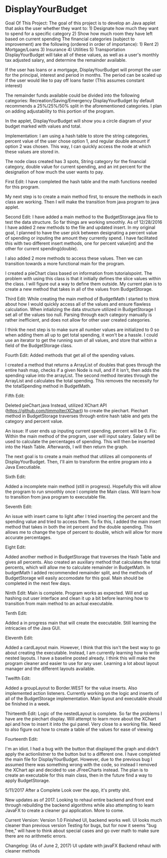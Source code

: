 # DisplayYourBudget


Goal Of This Project:
The goal of this project is to develop an Java applet that asks the user whether they want to:
          1) Designate how much they want to spend for a specific category
          2) Show how much room they have left based on current spending
The financial categories (subject to improvement) are the following (ordered in order of importance):
          1) Rent
          2) Mortgage/Loans
          3) Insurance
          4) Utilities
          5) Transportation
DisplayYourBudget will take all of these values, as well as a user's monthly tax adjusted salary, and determine the remainder available.

If the user has loans or a mortgage, DisplayYourBudget will prompt the user for the principal, interest and period in months. The period can be scaled up if the user would like to pay off loans faster (This assumes constant interest)

The remainder funds available could be divided into the following categories: Recreation/Saving/Emergency
DisplayYourBudget by default recommends a 25%/25%/50% split in the aforementioned categories. I plan on adding adjustability to this portion of the program.

In the applet, DisplayYourBudget will show you a circle diagram of your budget marked with values and total.


Implementation:
I am using a hash table to store the string categories, percent value of the user chose option 1, and regular double amount if option 2 was chosen. This way, I can quickly access the node at which these values are stored in.

The node class created has 3 spots, String category for the financial category, double value for current spending, and an int percent for the designation of how much the user wants to pay.


First Edit:
I have completed the hash table and the math functions needed for this program.

My next step is to create a main method first, to ensure the methods in each class are working. Then I will make the transition from java program to java applet. 
          



Second Edit:
I have added a main method to the BudgetStorage.java file to test the data structure. So far things are working smoothly. As of 12/28/2016 I have added 2 new methods to the file and updated insert. In my original goal, I planned to have the user pick between designating a percent value of spending or inputing the amount they currently spend. I have facilitated this with two different insert methods, one for percent value(int) and the other for current spending(double).

I also added 2 more methods to access these values. Then we can transition towards a more functional main for the program.

I created a pieChart class based on information from tutorialspoint. The problem with using this class is that it initially defines the slice values within the class. I will figure out a way to define them outside. My current plan is to create a new method that takes in all of the values from BudgetStorage.


Third Edit: 
While creating the main method of BudgetMath I started to think about how I would quickly access all of the values and ensure flawless calculation. When intializing the data structure utilized in BudgetStorage I set all of the values too null. Parsing through each category manually is rather inefficient, and does not allow for other user created categories. 

I think the next step is to make sure all number values are initialized to 0 so when adding them all up to get total spending, it won't be a hassle. 
I could use an iterator to get the running sum of all values, and store that within a field of the BudgetStorage class.


Fourth Edit:
Added methods that get all of the spending values.

I created a method that returns a ArrayList of doubles that goes through the entire hash map, checks if a given Node is null, and if it isn't, then adds the spending value into the arrayList.
The second method iterates through the ArrayList and calculates the total spending. This removes the necessity for the totalSpending method in BudgetMath.





Fifth Edit:

Deleted pieChart.java
Instead, utilized XChart API (https://github.com/timmolter/XChart) to create the piechart.
Piechart method in BudgetStorage traverses through entire hash table and gets the category and percent value.

An issue: If user ends up inputing current spending, percent will be 0. 
Fix: Within the main method of the program, user will input salary. Salary will be used to calculate the percentages of spending. This will then be inserted into the Hash Table. Afterwards, I will then return the graph.

The next goal is to create a main method that utilizes all components of DisplayYourBudget. Then, I'll aim to transform the entire program into a Java Executiable.


Sixth Edit:

Added a incomplete main method (still in progress). Hopefully this will allow the program to run smoothly once I complete the Main class. Will learn how to transition from java program to executable file.


Seventh Edit:

An issue with insert came to light after I tried inserting the percent and the spending value and tried to access them. To fix this, I added the main insert method that takes in both the int percent and the double spending. This allows me to change the type of percent to double, which will allow for more accurate percentages.

Eight Edit:

Added another method in BudgetStorage that traverses the Hash Table and gives all percents. Also created an auxillary method that calculates the total percents, which will allow me to calculate remainder in BudgetMath.
In budgetMath I added recommended remainder split, and the methods of BudgetStorage will easily accomodate for this goal.
Main should be completed in the next few days. 

Ninth Edit:
Main is complete. Program works as expected. Will end up hashing out user interface and clean it up a bit before learning how to transition from main method to an actual executable.


Tenth Edit:

Added a in progress main that will create the executable. Still learning the intricacies of the Java GUI.


Eleventh Edit:


Added a cardLayout main. However, I think that this isn't the best way to go about creating the executable. Instead, I am currently learning how to write nested layouts. I have a baseline posted already. I think this will make the program cleaner and easier to use for any user. Learning a lot about layout manager and the different layouts available.


Twelfth Edit:

Added a groupLayout to Border.WEST for the value inserts. Also implemented action listeners. Currently working on the logic and inserts of all of the BudgetStorage implementation. 
Main layout and executable should be finished in a week.



Thirteenth Edit:
Logic of the nestedLayout is complete. So far the problems I have are the piechart display. Will attempt to learn more about the XChart api and how to insert it into the gui panel. Very close to a working file. Need to also figure out how to create a table of the values for ease of viewing


Fourteenth Edit:

I'm an idiot. I had a bug with the button that displayed the graph and didn't apply the actionlistner to the button but to a different one.
I have completed the main file for DisplayYourBudget. However, due to the previous bug I assumed there was something wrong with the code, so instead I removed the XChart api and decided to use JFreeCharts instead. The plan is to create an executable for this main class, then in the future find a way to apply BudgetStorage.


5/11/2017
After a Complete Look over the app, it's pretty shit.

New updates as of 2017. Looking to rehaul entire backend and front end through rebuilding the backend algorithms while also attempting to learn JavaFX to create a cleaner gui application.
More to come.


Current Version: Version 1.0
Finished UI, backend works well.
UI looks much cleaner than previous version
Testing for bugs, but for now it seems "bug free," will have to think about special cases and go over math to make sure there are no arithmetic errors.

Changelog:
(As of June 2, 2017)
UI update with javaFX
Backend rehaul with cleaner methods
